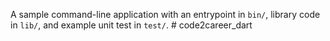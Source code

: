 A sample command-line application with an entrypoint in `bin/`, library code
in `lib/`, and example unit test in `test/`.
#   c o d e 2 c a r e e r _ d a r t  
 